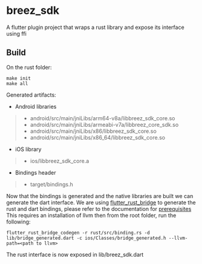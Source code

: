 # breez_sdk

A flutter plugin project that wraps a rust library and expose its interface using ffi

## Build

On the rust folder:

```
make init
make all
```

Generated artifacts:

* Android libraries
 >* android/src/main/jniLibs/arm64-v8a/libbreez_sdk_core.so
 >* android/src/main/jniLibs/armeabi-v7a/libbreez_core_sdk.so
 >* android/src/main/jniLibs/x86/libbreez_sdk_core.so
 >* android/src/main/jniLibs/x86_64/libbreez_sdk_core.so
* iOS library
 >* ios/libbreez_sdk_core.a
* Bindings header
 >* target/bindings.h

Now that the bindings is generated and the native libraries are built we can generate the dart interface.
We are using [flutter_rust_bridge](https://github.com/fzyzcjy/flutter_rust_bridge) to generate the rust and dart bindings, please refer to the documentation for [prerequisites](http://cjycode.com/flutter_rust_bridge/integrate/deps.html)
This requires an installation of llvm then from the root folder, run the following:

```
flutter_rust_bridge_codegen -r rust/src/binding.rs -d lib/bridge_generated.dart -c ios/Classes/bridge_generated.h --llvm-path=<path to llvm>
```



The rust interface is now exposed in lib/breez_sdk.dart
